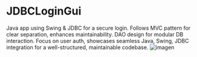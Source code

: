 # JDBCLoginGui
Java app using Swing &amp; JDBC for a secure login. Follows MVC pattern for clear separation, enhances maintainability. DAO design for modular DB interaction. Focus on user auth, showcases seamless Java, Swing, JDBC integration for a well-structured, maintainable codebase.
![imagen](https://github.com/wuzupKev/JDBCLoginGui/assets/103788196/bf6278f0-b178-4e0e-8ca7-32b2b1270d7f)
